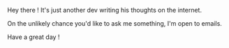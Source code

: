 Hey there ! It's just another dev writing his thoughts on the internet.

On the unlikely chance you'd like to ask me something, I'm open to emails.

Have a great day !
